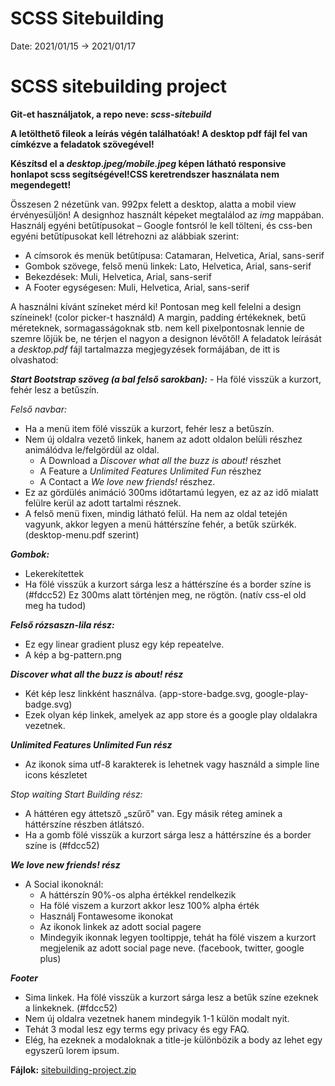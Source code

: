 # SCSS Sitebuilding
Date: 2021/01/15 → 2021/01/17

# **SCSS sitebuilding project**

**Git-et használjatok, a repo neve: *scss-sitebuild***

**A letölthető fileok a leírás végén találhatóak! A desktop pdf fájl fel van címkézve a feladatok szövegével!**

**Készítsd el a *desktop.jpeg/mobile.jpeg* képen látható responsive honlapot scss segítségével!CSS keretrendszer használata nem megendegett!**

Összesen 2 nézetünk van. 992px felett a desktop, alatta a mobil view érvényesüljön! A designhoz használt képeket megtalálod az *img* mappában. Használj egyéni betűtípusokat – Google fontsról le kell tölteni, és css-ben egyéni betűtípusokat kell létrehozni az alábbiak szerint:

- A címsorok és menük betűtípusa: Catamaran, Helvetica, Arial, sans-serif
- Gombok szövege, felső menü linkek: Lato, Helvetica, Arial, sans-serif
- Bekezdések: Muli, Helvetica, Arial, sans-serif
- A Footer egységesen: Muli, Helvetica, Arial, sans-serif

A használni kívánt színeket mérd ki! Pontosan meg kell felelni a design színeinek! (color picker-t használd) A margin, padding értékeknek, betű méreteknek, sormagasságoknak stb. nem kell pixelpontosnak lennie de szemre lőjük be, ne térjen el nagyon a designon lévőtől! A feladatok leírását a *desktop.pdf* fájl tartalmazza megjegyzések formájában, de itt is olvashatod:

***Start Bootstrap szöveg (a bal felső sarokban):*** - Ha fölé visszük a kurzort, fehér lesz a betűszín.

*Felső navbar:*

- Ha a menü item fölé visszük a kurzort, fehér lesz a betűszín.
- Nem új oldalra vezető linkek, hanem az adott oldalon belüli részhez animálódva le/felgördül az oldal.
    - A Download a *Discover what all the buzz is about!* részhet
    - A Feature a *Unlimited Features Unlimited Fun* részhez
    - A Contact a *We love new friends!* részhez.
- Ez az gördülés animáció 300ms időtartamú legyen, ez az az idő mialatt felülre kerül az adott tartalmi résznek.
- A felső menü fixen, mindig látható felül. Ha nem az oldal tetején vagyunk, akkor legyen a menü háttérszíne fehér, a betűk szürkék. (desktop-menu.pdf szerint)

***Gombok:***

- Lekerekítettek
- Ha fölé visszük a kurzort sárga lesz a háttérszíne és a border színe is (#fdcc52) Ez 300ms alatt történjen meg, ne rögtön. (natív css-el old meg ha tudod)

***Felső rózsaszn-lila rész:***

- Ez egy linear gradient plusz egy kép repeatelve.
- A kép a bg-pattern.png

***Discover what all the buzz is about! rész***

- Két kép lesz linkként használva. (app-store-badge.svg, google-play-badge.svg)
- Ezek olyan kép linkek, amelyek az app store és a google play oldalakra vezetnek.

***Unlimited Features Unlimited Fun rész***

- Az ikonok sima utf-8 karakterek is lehetnek vagy használd a simple line icons készletet

*Stop waiting Start Building rész:*

- A háttéren egy áttetsző „szűrő" van. Egy másik réteg aminek a háttérszíne részben átlátszó.
- Ha a gomb fölé visszük a kurzort sárga lesz a háttérszíne és a border színe is (#fdcc52)

***We love new friends! rész***

- A Social ikonoknál:
    - A háttérszín 90%-os alpha értékkel rendelkezik
    - Ha fölé viszem a kurzort akkor lesz 100% alpha érték
    - Használj Fontawesome ikonokat
    - Az ikonok linkek az adott social pagere
    - Mindegyik ikonnak legyen tooltippje, tehát ha fölé viszem a kurzort megjelenik az adott social page neve. (facebook, twitter, google plus)

***Footer***

- Sima linkek. Ha fölé visszük a kurzort sárga lesz a betűk színe ezeknek a linkeknek. (#fdcc52)
- Nem új oldalra vezetnek hanem mindegyik 1-1 külön modalt nyit.
- Tehát 3 modal lesz egy terms egy privacy és egy FAQ.
- Elég, ha ezeknek a modaloknak a title-je különbözik a body az lehet egy egyszerű lorem ipsum.

**Fájlok:** [sitebuilding-project.zip](https://s3.amazonaws.com/thinkific/file_uploads/219412/attachments/8a4/22d/733/bootstrap-sitebuilding-project.zip)